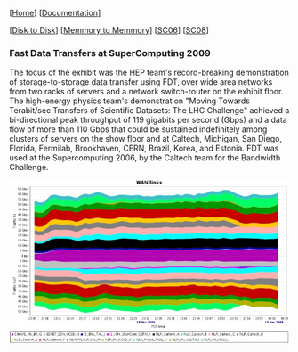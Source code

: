 [[Home](index.md)]   [[Documentation](doc-fdt-ddcopy.md)]

[[Disk to Disk](perf-disk-to-disk.md)]   [[Memmory to Memmory](perf-memory-to-memory.md)]   [[SC06](perf-sc06.md)]   [[SC08](perf-sc08.md)]

### Fast Data Transfers at SuperComputing 2009
The focus of the exhibit was the HEP team's record-breaking demonstration of storage-to-storage data transfer using FDT, over wide area networks from two racks of servers and a network switch-router on the exhibit floor. The high-energy physics team's demonstration "Moving Towards Terabit/sec Transfers of Scientific Datasets: The LHC Challenge" achieved a bi-directional peak throughput of 119 gigabits per second (Gbps) and a data flow of more than 110 Gbps that could be sustained indefinitely among clusters of servers on the show floor and at Caltech, Michigan, San Diego, Florida, Fermilab, Brookhaven, CERN, Brazil, Korea, and Estonia. FDT was used at the Supercomputing 2006, by the Caltech team for the Bandwidth Challenge.

![FDT @ SC09 Image](/img/results09_2.jpg)
